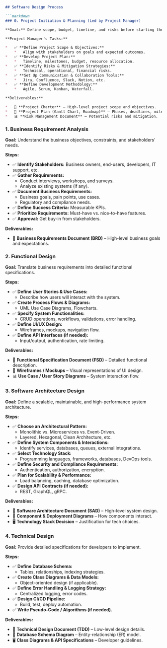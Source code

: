 
```markdown
## Software Design Process

```markdown
### 0. Project Initiation & Planning (Led by Project Manager)

**Goal:** Define scope, budget, timeline, and risks before starting the project.

**Project Manager's Tasks:**

*   ✅ **Define Project Scope & Objectives:**
    *   Align with stakeholders on goals and expected outcomes.
*   ✅ **Develop Project Plan:**
    *   Timeline, milestones, budget, resource allocation.
*   ✅ **Identify Risks & Mitigation Strategies:**
    *   Technical, operational, financial risks.
*   ✅ **Set Up Communication & Collaboration Tools:**
    *   Jira, Confluence, Slack, Notion, etc.
*   ✅ **Define Development Methodology:**
    *   Agile, Scrum, Kanban, Waterfall.

**Deliverables:**

*   📄 **Project Charter** – High-level project scope and objectives.
*   📌 **Project Plan (Gantt Chart, Roadmap)** – Phases, deadlines, milestones.
*   📊 **Risk Management Document** – Potential risks and mitigation.
```

### 1. Business Requirement Analysis

**Goal:** Understand the business objectives, constraints, and stakeholders' needs.

**Steps:**

*   ✅ **Identify Stakeholders:** Business owners, end-users, developers, IT support, etc.
*   ✅ **Gather Requirements:**
    *   Conduct interviews, workshops, and surveys.
    *   Analyze existing systems (if any).
*   ✅ **Document Business Requirements:**
    *   Business goals, pain points, use cases.
    *   Regulatory and compliance needs.
*   ✅ **Define Success Criteria:** Measurable KPIs.
*   ✅ **Prioritize Requirements:** Must-have vs. nice-to-have features.
*   ✅ **Approval:** Get buy-in from stakeholders.

**Deliverables:**

*   📄 **Business Requirements Document (BRD)** – High-level business goals and expectations.

### 2. Functional Design

**Goal:** Translate business requirements into detailed functional specifications.

**Steps:**

*   ✅ **Define User Stories & Use Cases:**
    *   Describe how users will interact with the system.
*   ✅ **Create Process Flows & Diagrams:**
    *   UML Use Case Diagrams, Flowcharts.
*   ✅ **Specify System Functionalities:**
    *   CRUD operations, workflows, validations, error handling.
*   ✅ **Define UI/UX Design:**
    *   Wireframes, mockups, navigation flow.
*   ✅ **Define API Interfaces (if needed):**
    *   Input/output, authentication, rate limiting.

**Deliverables:**

*   📄 **Functional Specification Document (FSD)** – Detailed functional description.
*   📌 **Wireframes / Mockups** – Visual representations of UI design.
*   📊 **Use Case / User Story Diagrams** – System interaction flow.

### 3. Software Architecture Design

**Goal:** Define a scalable, maintainable, and high-performance system architecture.

**Steps:**

*   ✅ **Choose an Architectural Pattern:**
    *   Monolithic vs. Microservices vs. Event-Driven.
    *   Layered, Hexagonal, Clean Architecture, etc.
*   ✅ **Define System Components & Interactions:**
    *   Identify services, databases, queues, external integrations.
*   ✅ **Select Technology Stack:**
    *   Programming languages, frameworks, databases, DevOps tools.
*   ✅ **Define Security and Compliance Requirements:**
    *   Authentication, authorization, encryption.
*   ✅ **Plan for Scalability & Performance:**
    *   Load balancing, caching, database optimization.
*   ✅ **Design API Contracts (if needed):**
    *   REST, GraphQL, gRPC.

**Deliverables:**

*   📄 **Software Architecture Document (SAD)** – High-level system design.
*   📌 **Component & Deployment Diagrams** – How components interact.
*   🖥️ **Technology Stack Decision** – Justification for tech choices.

### 4. Technical Design

**Goal:** Provide detailed specifications for developers to implement.

**Steps:**

*   ✅ **Define Database Schema:**
    *   Tables, relationships, indexing strategies.
*   ✅ **Create Class Diagrams & Data Models:**
    *   Object-oriented design (if applicable).
*   ✅ **Define Error Handling & Logging Strategy:**
    *   Centralized logging, error codes.
*   ✅ **Design CI/CD Pipeline:**
    *   Build, test, deploy automation.
*   ✅ **Write Pseudo-Code / Algorithms (if needed).**

**Deliverables:**

*   📄 **Technical Design Document (TDD)** – Low-level design details.
*   📌 **Database Schema Diagram** – Entity-relationship (ER) model.
*   🖥️ **Class Diagrams & API Specifications** – Developer guidelines.
```
